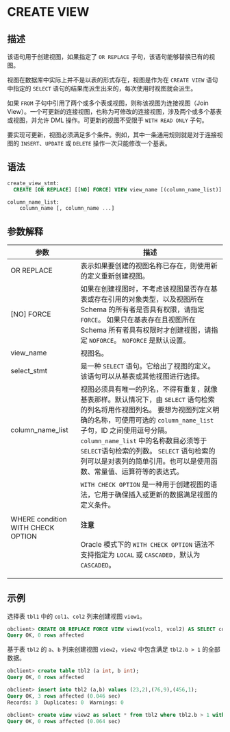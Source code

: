 # CREATE VIEW

## 描述

该语句用于创建视图，如果指定了 `OR REPLACE` 子句，该语句能够替换已有的视图。

视图在数据库中实际上并不是以表的形式存在，视图是作为在 `CREATE VIEW` 语句中指定的 `SELECT` 语句的结果而派生出来的，每次使用时视图就会派生。

如果 `FROM` 子句中引用了两个或多个表或视图，则称该视图为连接视图（Join View）。一个可更新的连接视图，也称为可修改的连接视图，涉及两个或多个基表或视图，并允许 DML 操作。可更新的视图不受限于 `WITH READ ONLY` 子句。

要实现可更新，视图必须满足多个条件。例如，其中一条通用规则就是对于连接视图的 `INSERT`、`UPDATE` 或 `DELETE` 操作一次只能修改一个基表。

## 语法

```sql
create_view_stmt:
  CREATE [OR REPLACE] [[NO] FORCE] VIEW view_name [(column_name_list)] AS select_stmt [WHERE condition WITH CHECK OPTION];

column_name_list:
    column_name [, column_name ...]
```

## 参数解释

|        参数        |                                                                                                                        描述                                                                                                                         |
|------------------|---------------------------------------------------------------------------------------------------------------------------------------------------------------------------------------------------------------------------------------------------|
| OR REPLACE       | 表示如果要创建的视图名称已存在，则使用新的定义重新创建视图。                                                                                                                                                                                                                    |
| \[NO\] FORCE     | 如果在创建视图时，不考虑该视图是否存在基表或存在引用的对象类型，以及视图所在 Schema 的所有者是否具有权限，请指定 `FORCE`。 如果只在基表存在且视图所在 Schema 所有者具有权限时才创建视图，请指定 `NOFORCE`。 `NOFORCE` 是默认设置。                                                                          |
| view_name        | 视图名。                                                                                                                                                                                                                                              |
| select_stmt      | 是一种 `SELECT` 语句。它给出了视图的定义。该语句可以从基表或其他视图进行选择。                                                                                                                                                                                                      |
| column_name_list | 视图必须具有唯一的列名，不得有重复，就像基表那样。默认情况下，由 `SELECT` 语句检索的列名将用作视图列名。 要想为视图列定义明确的名称，可使用可选的 `column_name_list` 子句，ID 之间使用逗号分隔。`column_name_list` 中的名称数目必须等于 `SELECT`语句检索的列数。 `SELECT` 语句检索的列可以是对表列的简单引用。也可以是使用函数、常量值、运算符等的表达式。 |
| WHERE condition WITH CHECK OPTION | `WITH CHECK OPTION` 是一种用于创建视图的语法，它用于确保插入或更新的数据满足视图的定义条件。<main id="notice" type='notice'><h4>注意</h4><p> Oracle 模式下的 <code>WITH CHECK OPTION</code> 语法不支持指定为 <code>LOCAL</code> 或 <code>CASCADED</code>，默认为 <code>CASCADED</code>。</p></main>  |

## 示例

选择表 `tbl1` 中的 `col1`、`col2` 列来创建视图 `view1`。

```sql
obclient> CREATE OR REPLACE FORCE VIEW view1(vcol1, vcol2) AS SELECT col1, col2 FROM tbl1;
Query OK, 0 rows affected
```

基于表 `tbl2` 的 `a`、`b` 列来创建视图 `view2`，`view2` 中包含满足 `tbl2.b > 1` 的全部数据。

```sql
obclient> create table tbl2 (a int, b int);
Query OK, 0 rows affected

obclient> insert into tbl2 (a,b) values (23,2),(76,9),(456,1);
Query OK, 3 rows affected (0.046 sec)
Records: 3  Duplicates: 0  Warnings: 0

obclient> create view view2 as select * from tbl2 where tbl2.b > 1 with check option;
Query OK, 0 rows affected (0.064 sec)
```
